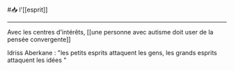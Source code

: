  #📥  l'[[esprit]]
 ___
 Avec les centres d'intérêts, [[une personne avec autisme doit user de la pensée convergente]]

Idriss Aberkane : "les petits esprits attaquent les gens, les grands esprits attaquent les idées "
